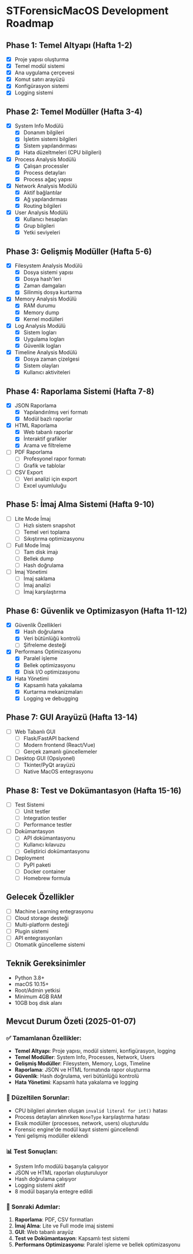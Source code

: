 # STForensicMacOS Development Roadmap

## Phase 1: Temel Altyapı (Hafta 1-2)
- [x] Proje yapısı oluşturma
- [x] Temel modül sistemi
- [x] Ana uygulama çerçevesi
- [x] Komut satırı arayüzü
- [x] Konfigürasyon sistemi
- [x] Logging sistemi

## Phase 2: Temel Modüller (Hafta 3-4)
- [x] System Info Modülü
  - [x] Donanım bilgileri
  - [x] İşletim sistemi bilgileri
  - [x] Sistem yapılandırması
  - [x] Hata düzeltmeleri (CPU bilgileri)
- [x] Process Analysis Modülü
  - [x] Çalışan processler
  - [x] Process detayları
  - [x] Process ağaç yapısı
- [x] Network Analysis Modülü
  - [x] Aktif bağlantılar
  - [x] Ağ yapılandırması
  - [x] Routing bilgileri
- [x] User Analysis Modülü
  - [x] Kullanıcı hesapları
  - [x] Grup bilgileri
  - [x] Yetki seviyeleri

## Phase 3: Gelişmiş Modüller (Hafta 5-6)
- [x] Filesystem Analysis Modülü
  - [x] Dosya sistemi yapısı
  - [x] Dosya hash'leri
  - [x] Zaman damgaları
  - [x] Silinmiş dosya kurtarma
- [x] Memory Analysis Modülü
  - [x] RAM durumu
  - [x] Memory dump
  - [x] Kernel modülleri
- [x] Log Analysis Modülü
  - [x] Sistem logları
  - [x] Uygulama logları
  - [x] Güvenlik logları
- [x] Timeline Analysis Modülü
  - [x] Dosya zaman çizelgesi
  - [x] Sistem olayları
  - [x] Kullanıcı aktiviteleri

## Phase 4: Raporlama Sistemi (Hafta 7-8)
- [x] JSON Raporlama
  - [x] Yapılandırılmış veri formatı
  - [x] Modül bazlı raporlar
- [x] HTML Raporlama
  - [x] Web tabanlı raporlar
  - [x] İnteraktif grafikler
  - [x] Arama ve filtreleme
- [ ] PDF Raporlama
  - [ ] Profesyonel rapor formatı
  - [ ] Grafik ve tablolar
- [ ] CSV Export
  - [ ] Veri analizi için export
  - [ ] Excel uyumluluğu

## Phase 5: İmaj Alma Sistemi (Hafta 9-10)
- [ ] Lite Mode İmaj
  - [ ] Hızlı sistem snapshot
  - [ ] Temel veri toplama
  - [ ] Sıkıştırma optimizasyonu
- [ ] Full Mode İmaj
  - [ ] Tam disk imajı
  - [ ] Bellek dump
  - [ ] Hash doğrulama
- [ ] İmaj Yönetimi
  - [ ] İmaj saklama
  - [ ] İmaj analizi
  - [ ] İmaj karşılaştırma

## Phase 6: Güvenlik ve Optimizasyon (Hafta 11-12)
- [x] Güvenlik Özellikleri
  - [x] Hash doğrulama
  - [x] Veri bütünlüğü kontrolü
  - [ ] Şifreleme desteği
- [x] Performans Optimizasyonu
  - [x] Paralel işleme
  - [x] Bellek optimizasyonu
  - [x] Disk I/O optimizasyonu
- [x] Hata Yönetimi
  - [x] Kapsamlı hata yakalama
  - [x] Kurtarma mekanizmaları
  - [x] Logging ve debugging

## Phase 7: GUI Arayüzü (Hafta 13-14)
- [ ] Web Tabanlı GUI
  - [ ] Flask/FastAPI backend
  - [ ] Modern frontend (React/Vue)
  - [ ] Gerçek zamanlı güncellemeler
- [ ] Desktop GUI (Opsiyonel)
  - [ ] Tkinter/PyQt arayüzü
  - [ ] Native MacOS entegrasyonu

## Phase 8: Test ve Dokümantasyon (Hafta 15-16)
- [ ] Test Sistemi
  - [ ] Unit testler
  - [ ] Integration testler
  - [ ] Performance testler
- [ ] Dokümantasyon
  - [ ] API dokümantasyonu
  - [ ] Kullanıcı kılavuzu
  - [ ] Geliştirici dokümantasyonu
- [ ] Deployment
  - [ ] PyPI paketi
  - [ ] Docker container
  - [ ] Homebrew formula

## Gelecek Özellikler
- [ ] Machine Learning entegrasyonu
- [ ] Cloud storage desteği
- [ ] Multi-platform desteği
- [ ] Plugin sistemi
- [ ] API entegrasyonları
- [ ] Otomatik güncelleme sistemi

## Teknik Gereksinimler
- Python 3.8+
- macOS 10.15+
- Root/Admin yetkisi
- Minimum 4GB RAM
- 10GB boş disk alanı

## Mevcut Durum Özeti (2025-01-07)

### ✅ Tamamlanan Özellikler:
- **Temel Altyapı**: Proje yapısı, modül sistemi, konfigürasyon, logging
- **Temel Modüller**: System Info, Processes, Network, Users
- **Gelişmiş Modüller**: Filesystem, Memory, Logs, Timeline
- **Raporlama**: JSON ve HTML formatında rapor oluşturma
- **Güvenlik**: Hash doğrulama, veri bütünlüğü kontrolü
- **Hata Yönetimi**: Kapsamlı hata yakalama ve logging

### 🔧 Düzeltilen Sorunlar:
- CPU bilgileri alınırken oluşan `invalid literal for int()` hatası
- Process detayları alınırken `NoneType` karşılaştırma hatası
- Eksik modüller (processes, network, users) oluşturuldu
- Forensic engine'de modül kayıt sistemi güncellendi
- Yeni gelişmiş modüller eklendi

### 📊 Test Sonuçları:
- System Info modülü başarıyla çalışıyor
- JSON ve HTML raporları oluşturuluyor
- Hash doğrulama çalışıyor
- Logging sistemi aktif
- 8 modül başarıyla entegre edildi

### 🚀 Sonraki Adımlar:
1. **Raporlama**: PDF, CSV formatları
2. **İmaj Alma**: Lite ve Full mode imaj sistemi
3. **GUI**: Web tabanlı arayüz
4. **Test ve Dokümantasyon**: Kapsamlı test sistemi
5. **Performans Optimizasyonu**: Paralel işleme ve bellek optimizasyonu 